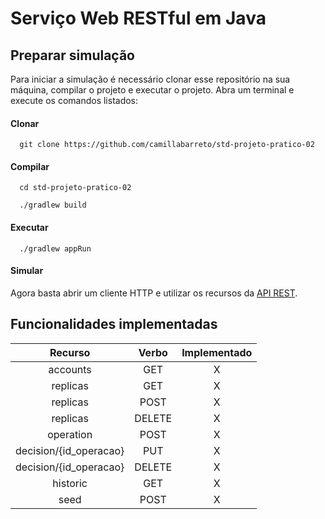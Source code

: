 # Serviço Web RESTful em Java

## Preparar simulação

Para iniciar a simulação é necessário clonar esse repositório na sua máquina, compilar o projeto e executar o projeto. Abra um terminal e execute os comandos listados:

#### Clonar

```shell
  git clone https://github.com/camillabarreto/std-projeto-pratico-02
```

#### Compilar

```shell
  cd std-projeto-pratico-02

  ./gradlew build
```

#### Executar

```shell
  ./gradlew appRun
```

#### Simular

Agora basta abrir um cliente HTTP e utilizar os recursos da [API REST](https://github.com/camillabarreto/std-projeto-pratico-02/blob/master/apiary.apib).

## Funcionalidades implementadas

| Recurso | Verbo | Implementado |
| :--------------: | :--------------: | :--------------: |
| accounts | GET | X |
| replicas | GET | X |
| replicas | POST | X |
| replicas | DELETE | X |
| operation | POST | X |
| decision/{id_operacao} | PUT | X |
| decision/{id_operacao} | DELETE | X |
| historic | GET | X |
| seed | POST | X |
